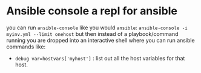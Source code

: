 # Ansible console a repl for ansible

you can run `ansible-console` like you would `ansible`: `ansible-console -i myinv.yml --limit onehost`  but then instead of a playbook/command running you are 
dropped into an interactive shell where you can run ansible commands like:

- `debug var=hostvars['myhost']`  : list out all the host variables for that host.


